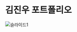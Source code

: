 # 김진우 포트폴리오
![슬라이드1](https://github.com/heyteddy/Portfolio/assets/73620378/50e60234-fefa-4144-bb5a-81e1b4873330)
